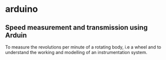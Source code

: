 # arduino
## Speed measurement and transmission using Arduin 

To measure the revolutions per minute of a rotating body, i.e a wheel and to understand the working and modelling of an instrumentation system.
